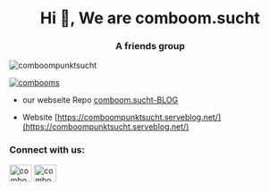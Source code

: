 <h1 align="center">Hi 👋, We are comboom.sucht</h1>
<h3 align="center">A friends group</h3>

<p align="left"> <img src="https://komarev.com/ghpvc/?username=comboompunktsucht&label=Profile%20views&color=0e75b6&style=flat" alt="comboompunktsucht" /> </p>

<p align="left"> <a href="https://twitter.com/combooms" target="blank"><img src="https://img.shields.io/twitter/follow/combooms?logo=twitter&style=for-the-badge" alt="combooms" /></a> </p>

- our webseite Repo [comboom.sucht-BLOG](https://github.com/comboomPunkTsucht/comboom.sucht-BLOG)

- Website [https://comboompunktsucht.serveblog.net/](https://comboompunktsucht.serveblog.net/)

<h3 align="left">Connect with us:</h3>
<p align="left">
<a href="https://twitter.com/combooms" target="blank"><img align="center" src="https://raw.githubusercontent.com/rahuldkjain/github-profile-readme-generator/master/src/images/icons/Social/twitter.svg" alt="combooms" height="30" width="40" /></a>
<a href="https://instagram.com/comboom.sucht" target="blank"><img align="center" src="https://raw.githubusercontent.com/rahuldkjain/github-profile-readme-generator/master/src/images/icons/Social/instagram.svg" alt="comboom.sucht" height="30" width="40" /></a>
</p>
